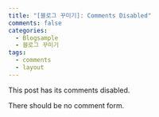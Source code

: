 ```yaml
---
title: "[블로그 꾸미기]: Comments Disabled"
comments: false
categories: 
  - Blogsample
  - 블로그 꾸미기
tags:
  - comments
  - layout
---
```


This post has its comments disabled.

There should be no comment form.